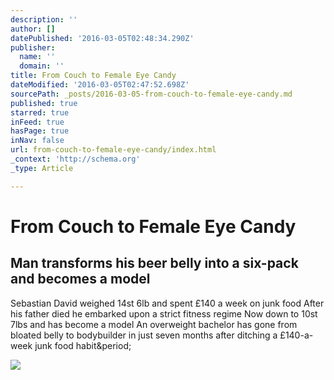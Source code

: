 ```yaml
---
description: ''
author: []
datePublished: '2016-03-05T02:48:34.290Z'
publisher:
  name: ''
  domain: ''
title: From Couch to Female Eye Candy
dateModified: '2016-03-05T02:47:52.698Z'
sourcePath: _posts/2016-03-05-from-couch-to-female-eye-candy.md
published: true
starred: true
inFeed: true
hasPage: true
inNav: false
url: from-couch-to-female-eye-candy/index.html
_context: 'http://schema.org'
_type: Article

---
```

# From Couch to Female Eye Candy

<article style=""><h1>Man transforms his beer belly into a six-pack and becomes a model</h1><p>Sebastian David weighed 14st 6lb and spent £140 a week on junk food After his father died he embarked upon a strict fitness regime Now down to 10st 7lbs and has become a model An overweight bachelor has gone from bloated belly to bodybuilder in just seven months after ditching a £140-a-week junk food habit&amp;period;</p><img src="http://i.dailymail.co.uk/i/pix/2016/03/04/10/31D7550F00000578-3476265-Sebastian_as_he_is_today_having_embarked_upon_a_15_month_fitness-m-20_1457087195422.jpg" /></article>